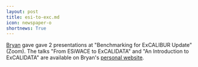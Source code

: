 ```yaml
---
layout: post
title: esi-to-exc.md
icon: newspaper-o
shortnews: True
---
```


[Bryan](bio/bryan.html) gave gave 2 presentations at "Benchmarking for ExCALIBUR Update" (Zoom).
The talks "From ESiWACE to ExCALIDATA" and "An Introduction to ExCALIDATA" are available on Bryan's [personal website](https://www.bnlawrence.net/talks/2021/09/esi-to-exc).


